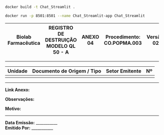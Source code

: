 ```bash
docker build -t Chat_Streamlit .
```

```bash
docker run -p 8501:8501 --name Chat_Streamlit-app Chat_Streamlit

```






 




|Biolab Farmacêutica|**REGISTRO DE DESTRUIÇÃO MODELO QL 50 - A**  | **ANEXO 04**  |**Procedimento:** CO.POPMA.003 |**Versão:** 02|
|-------------------|---------------------------------------------|---------------|-------------------------------|--------------|
---

| Unidade | Documento de Origem / Tipo | Setor Emitente | Nº |
|---------|-----------------------------|----------------|---|
|         |                             |                |   |

---

**Link Anexo:**  


**Observações:**  


**Motivo:**  


---

**Data Emissão:** ___________  
**Emitido Por:** ___________

